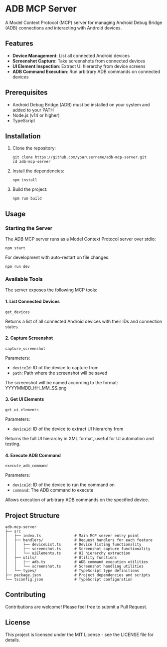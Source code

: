 # ADB MCP Server

A Model Context Protocol (MCP) server for managing Android Debug Bridge (ADB) connections and interacting with Android devices.

## Features

- **Device Management**: List all connected Android devices
- **Screenshot Capture**: Take screenshots from connected devices
- **UI Element Inspection**: Extract UI hierarchy from device screens
- **ADB Command Execution**: Run arbitrary ADB commands on connected devices

## Prerequisites

- Android Debug Bridge (ADB) must be installed on your system and added to your PATH
- Node.js (v14 or higher)
- TypeScript

## Installation

1. Clone the repository:
   ```
   git clone https://github.com/yourusername/adb-mcp-server.git
   cd adb-mcp-server
   ```

2. Install the dependencies:
   ```
   npm install
   ```

3. Build the project:
   ```
   npm run build
   ```

## Usage

### Starting the Server

The ADB MCP server runs as a Model Context Protocol server over stdio:

```
npm start
```

For development with auto-restart on file changes:

```
npm run dev
```

### Available Tools

The server exposes the following MCP tools:

#### 1. List Connected Devices

```
get_devices
```

Returns a list of all connected Android devices with their IDs and connection states.

#### 2. Capture Screenshot

```
capture_screenshot
```

Parameters:
- `deviceId`: ID of the device to capture from
- `path`: Path where the screenshot will be saved

The screenshot will be named according to the format: YYYYMMDD_HH_MM_SS.png

#### 3. Get UI Elements

```
get_ui_elements
```

Parameters:
- `deviceId`: ID of the device to extract UI hierarchy from

Returns the full UI hierarchy in XML format, useful for UI automation and testing.

#### 4. Execute ADB Command

```
execute_adb_command
```

Parameters:
- `deviceId`: ID of the device to run the command on
- `command`: The ADB command to execute

Allows execution of arbitrary ADB commands on the specified device.

## Project Structure

```
adb-mcp-server
├── src
│   ├── index.ts               # Main MCP server entry point
│   ├── handlers/              # Request handlers for each feature
│   │   ├── deviceList.ts      # Device listing functionality
│   │   ├── screenshot.ts      # Screenshot capture functionality
│   │   └── uiElements.ts      # UI hierarchy extraction
│   ├── utils/                 # Utility functions
│   │   ├── adb.ts             # ADB command execution utilities
│   │   └── screenshot.ts      # Screenshot handling utilities
│   └── types/                 # TypeScript type definitions
├── package.json               # Project dependencies and scripts
└── tsconfig.json              # TypeScript configuration
```

## Contributing

Contributions are welcome! Please feel free to submit a Pull Request.

## License

This project is licensed under the MIT License - see the LICENSE file for details.